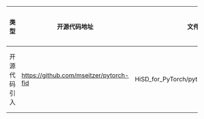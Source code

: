  | 类型   | 开源代码地址 | 文件名                      | 公网IP地址/公网URL地址/域名/邮箱地址 | 用途说明 |
|------|--------|--------------------------| ------------------------------------ |--|
| 开源代码引入 | https://github.com/mseitzer/pytorch-fid | HiSD_for_PyTorch/pytorch_fid/inception.py | https://github.com/mseitzer/pytorch-fid/releases/download/fid_weights/pt_inception-2015-12-05-6726825d.pth | 下载预训练权重 |
